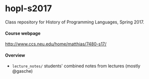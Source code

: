 hopl-s2017
===

Class repository for History of Programming Languages, Spring 2017.


#### Course webpage

<http://www.ccs.neu.edu/home/matthias/7480-s17/>


#### Overview

- `lecture_notes/` students' combined notes from lectures (mostly @gasche)

